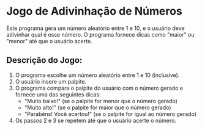 # Jogo de Adivinhação de Números

Este programa gera um número aleatório entre 1 e 10, e o usuário deve adivinhar qual é esse número. O programa fornece dicas como "maior" ou "menor" até que o usuário acerte.

## Descrição do Jogo:

1.  O programa escolhe um número aleatório entre 1 e 10 (inclusive).
2.  O usuário insere um palpite.
3.  O programa compara o palpite do usuário com o número gerado e fornece uma das seguintes dicas:
    *   "Muito baixo!" (se o palpite for menor que o número gerado)
    *   "Muito alto!" (se o palpite for maior que o número gerado)
    *   "Parabéns! Você acertou!" (se o palpite for igual ao número gerado)
4.  Os passos 2 e 3 se repetem até que o usuário acerte o número.
